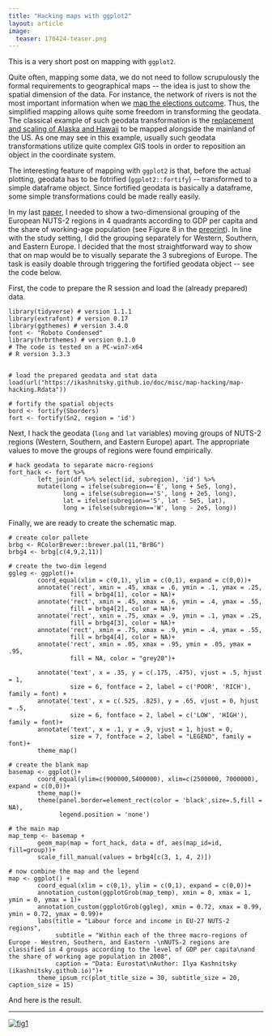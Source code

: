 ```yaml
---
title: "Hacking maps with ggplot2"
layout: article
image:
  teaser: 170424-teaser.png
---
```


This is a very short post on mapping with `ggplot2`.   

Quite often, mapping some data, we do not need to follow scrupulously the formal requirements to geographical maps -- the idea is just to show the spatial dimension of the data. For instance, the network of rivers is not the most important information when we [map the elections outcome][ele]. Thus, the simplified mapping allows quite some freedom in transforming the geodata. The classical example of such geodata transformation is the [replacement and scaling of Alaska and Hawaii][ala] to be mapped alongside the mainland of the US. As one may see in this example, usually such geodata transformations utilize quite complex GIS tools in order to reposition an object in the coordinate system.  

The interesting feature of mapping with `ggplot2` is that, before the actual plotting, geodata has to be fotrified (`ggplot2::fortify`) -- transformed to a simple dataframe object. Since fortified geodata is basically a dataframe, some simple transformations could be made really easily.   

In my last [paper][osf], I needed to show a two-dimensional grouping of the European NUTS-2 regions in 4 quadrants according to GDP per capita and the share of working-age population (see Figure 8 in the [preprint][pre]). In line with the study setting, I did the grouping separately for Western, Southern, and Eastern Europe. I decided that the most straightforward way to show that on map would be to visually separate the 3 subregions of Europe. The task is easily doable through triggering the fortified geodata object -- see the code below. 

First, the code to prepare the R session and load the (already prepared) data.

```
library(tidyverse) # version 1.1.1
library(extrafont) # version 0.17
library(ggthemes) # version 3.4.0
font <- "Roboto Condensed"
library(hrbrthemes) # version 0.1.0
# The code is tested on a PC-win7-x64
# R version 3.3.3


# load the prepared geodata and stat data
load(url("https://ikashnitsky.github.io/doc/misc/map-hacking/map-hacking.Rdata"))

# fortify the spatial objects
bord <- fortify(Sborders)
fort <- fortify(Sn2, region = 'id')
```

Next, I hack the geodata (`long` and `lat` variables) moving groups of NUTS-2 regions (Western, Southern, and Eastern Europe) apart. The appropriate values to move the groups of regions were found empirically. 

```
# hack geodata to separate macro-regions
fort_hack <- fort %>% 
        left_join(df %>% select(id, subregion), 'id') %>% 
        mutate(long = ifelse(subregion=='E', long + 5e5, long),
               long = ifelse(subregion=='S', long + 2e5, long),
               lat = ifelse(subregion=='S', lat - 5e5, lat),
               long = ifelse(subregion=='W', long - 2e5, long))
```

Finally, we are ready to create the schematic map. 

```
# create color pallete
brbg <- RColorBrewer::brewer.pal(11,"BrBG")
brbg4 <- brbg[c(4,9,2,11)]

# create the two-dim legend
ggleg <- ggplot()+
        coord_equal(xlim = c(0,1), ylim = c(0,1), expand = c(0,0))+
        annotate('rect', xmin = .45, xmax = .6, ymin = .1, ymax = .25, 
                 fill = brbg4[1], color = NA)+
        annotate('rect', xmin = .45, xmax = .6, ymin = .4, ymax = .55, 
                 fill = brbg4[2], color = NA)+
        annotate('rect', xmin = .75, xmax = .9, ymin = .1, ymax = .25, 
                 fill = brbg4[3], color = NA)+
        annotate('rect', xmin = .75, xmax = .9, ymin = .4, ymax = .55, 
                 fill = brbg4[4], color = NA)+
        annotate('rect', xmin = .05, xmax = .95, ymin = .05, ymax = .95, 
                 fill = NA, color = "grey20")+
        
        annotate('text', x = .35, y = c(.175, .475), vjust = .5, hjust = 1,
                 size = 6, fontface = 2, label = c('POOR', 'RICH'), family = font) + 
        annotate('text', x = c(.525, .825), y = .65, vjust = 0, hjust = .5,
                 size = 6, fontface = 2, label = c('LOW', 'HIGH'), family = font)+
        annotate('text', x = .1, y = .9, vjust = 1, hjust = 0,
                 size = 7, fontface = 2, label = "LEGEND", family = font)+
        theme_map()

# create the blank map
basemap <- ggplot()+
        coord_equal(ylim=c(900000,5400000), xlim=c(2500000, 7000000), expand = c(0,0))+
        theme_map()+
        theme(panel.border=element_rect(color = 'black',size=.5,fill = NA),
              legend.position = 'none')

# the main map
map_temp <- basemap + 
        geom_map(map = fort_hack, data = df, aes(map_id=id, fill=group))+
        scale_fill_manual(values = brbg4[c(3, 1, 4, 2)])

# now combine the map and the legend
map <- ggplot() + 
        coord_equal(xlim = c(0,1), ylim = c(0,1), expand = c(0,0))+
        annotation_custom(ggplotGrob(map_temp), xmin = 0, xmax = 1, ymin = 0, ymax = 1)+
        annotation_custom(ggplotGrob(ggleg), xmin = 0.72, xmax = 0.99, ymin = 0.72, ymax = 0.99)+
        labs(title = "Labour force and income in EU-27 NUTS-2 regions",
             subtitle = "Within each of the three macro-regions of Europe - Westren, Southern, and Eastern -\nNUTS-2 regions are classified in 4 groups according to the level of GDP per capita\nand the share of working age population in 2008",
             caption = "Data: Eurostat\nAuthor: Ilya Kashnitsky (ikashnitsky.github.io)")+
        theme_ipsum_rc(plot_title_size = 30, subtitle_size = 20, caption_size = 15)
```

And here is the result.

***  

[![fig1][f1]][f1]  


[ele]: https://twitter.com/data_debunk/status/856251551970717698
[ala]: https://rpubs.com/technocrat/thematic-alaska-hawaii
[osf]: https://osf.io/suwxf/
[pre]: https://ikashnitsky.github.io/doc/pubs/1702-nidi-wp-ik.pdf


[f1]: https://ikashnitsky.github.io/images/170424/hacked-map.png